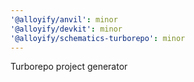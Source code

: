```yaml
---
'@alloyify/anvil': minor
'@alloyify/devkit': minor
'@alloyify/schematics-turborepo': minor
---
```


Turborepo project generator
